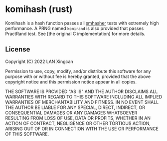 
komihash (rust)
==================

Komihash is a hash function passes all [smhasher] tests with extremely 
high performance. A PRNG named `komirand` is also provided that passes
PractRand test. See [the original C implementation] for more details.


License
-------
Copyright (C) 2022 LAN Xingcan 

Permission to use, copy, modify, and/or distribute this software for any
purpose with or without fee is hereby granted, provided that the above
copyright notice and this permission notice appear in all copies.

THE SOFTWARE IS PROVIDED "AS IS" AND THE AUTHOR DISCLAIMS ALL WARRANTIES
WITH REGARD TO THIS SOFTWARE INCLUDING ALL IMPLIED WARRANTIES OF
MERCHANTABILITY AND FITNESS. IN NO EVENT SHALL THE AUTHOR BE LIABLE FOR
ANY SPECIAL, DIRECT, INDIRECT, OR CONSEQUENTIAL DAMAGES OR ANY DAMAGES
WHATSOEVER RESULTING FROM LOSS OF USE, DATA OR PROFITS, WHETHER IN AN
ACTION OF CONTRACT, NEGLIGENCE OR OTHER TORTIOUS ACTION, ARISING OUT OF
OR IN CONNECTION WITH THE USE OR PERFORMANCE OF THIS SOFTWARE.


[smhasher]: https://github.com/rurban/smhasher

